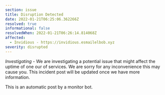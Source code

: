 ```yaml
---
section: issue
title: Disruption Detected
date: 2022-01-21T06:25:06.362266Z
resolved: true
informational: false
resolvedWhen: 2022-01-21T06:26:14.814068Z
affected:
  - Invidious - https://invidious.esmailelbob.xyz
severity: disrupted
---
```

*Investigating* - We are investigating a potential issue that might affect the uptime of one our of services. We are sorry for any inconvenience this may cause you. This incident post will be updated once we have more information.

This is an automatic post by a monitor bot.
        